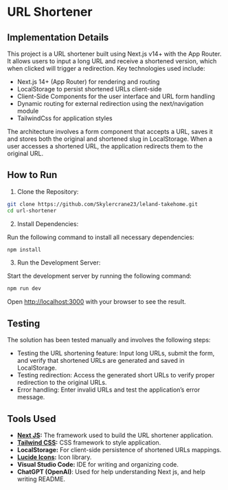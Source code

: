 # URL Shortener

## Implementation Details

This project is a URL shortener built using Next.js v14+ with the App Router. It allows users to input a long URL and receive a shortened version, which when clicked will trigger a redirection. Key technologies used include:

- Next.js 14+ (App Router) for rendering and routing
- LocalStorage to persist shortened URLs client-side
- Client-Side Components for the user interface and URL form handling
- Dynamic routing for external redirection using the next/navigation module
- TailwindCss for application styles

The architecture involves a form component that accepts a URL, saves it and stores both the original and shortened slug in LocalStorage. When a user accesses a shortened URL, the application redirects them to the original URL.

## How to Run

1. Clone the Repository:

```bash
git clone https://github.com/Skylercrane23/leland-takehome.git
cd url-shortener
```

2. Install Dependencies:

Run the following command to install all necessary dependencies:

```bash
npm install
```

3. Run the Development Server:

Start the development server by running the following command:

```bash
npm run dev
```

Open [http://localhost:3000](http://localhost:3000) with your browser to see the result.

## Testing

The solution has been tested manually and involves the following steps:

- Testing the URL shortening feature: Input long URLs, submit the form, and verify that shortened URLs are generated and saved in LocalStorage.
- Testing redirection: Access the generated short URLs to verify proper redirection to the original URLs.
- Error handling: Enter invalid URLs and test the application’s error message.

## Tools Used

- **[Next JS](https://nextjs.org/):** The framework used to build the URL shortener application.
- **[Tailwind CSS](https://tailwindcss.com/):** CSS framework to style application.
- **LocalStorage:** For client-side persistence of shortened URLs mappings.
- **[Lucide Icons](https://lucide.dev/):** Icon library.
- **Visual Studio Code:** IDE for writing and organizing code.
- **ChatGPT (OpenAI)**: Used for help understanding Next js, and help writing README.
